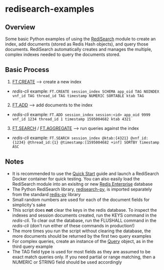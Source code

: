 # redisearch-examples
## Overview
Some basic Python examples of using the [RediSearch](https://oss.redislabs.com/redisearch/) module to create an index, add documents (stored as Redis Hash objects), and query those documents.
RediSearch automatically creates and manages the multiple, complex indexes needed to query the documents stored. 

## Basic Process
1. [FT.CREATE](https://oss.redislabs.com/redisearch/Commands/#ftcreate) --> create a new index 
- *redis-cli* example: `FT.CREATE session_index SCHEMA app_oid TAG NOINDEX vnf_id TAG thread_id TAG timestamp NUMERIC SORTABLE ktab TAG`

2. [FT.ADD](https://oss.redislabs.com/redisearch/Commands/#ftadd) --> add documents to the index
- *redis-cli* example: `FT.ADD session_index session:<id> app_oid 9999 vnf_id 1234 thread_id 1 timestamp 1595004682 ktab 4321`

3. [FT.SEARCH](https://oss.redislabs.com/redisearch/Commands/#ftsearch) / [FT.AGGREGATE](https://oss.redislabs.com/redisearch/Commands/#ftaggregate) --> run queries against the index
- *redis-cli* example: `FT.SEARCH session_index @ktab:{4321} @vnf_id:{1234} @thread_id:{1} @timestamp:[1595004682 +inf] SORTBY timestamp ASC`

## Notes
- It is recommended to use the [Quick Start](https://oss.redislabs.com/redisearch/Quick_Start/) guide and launch a RediSearch Docker container for quick testing. You can also easily load the RediSearch module into an exisitng or new [Redis Enterprise](https://redislabs.com/try-free/) database 
- The Python RediSearch library, [redisearch-py](http://github.com/RedisLabs/redisearch-py), is imported separately from the standard [redis-py](https://github.com/andymccurdy/redis-py) library
- Small random numbers are used for each of the document fields for simplicity's sake 
- This script does **not** clear the keys in the redis database. To inspect the indexes and session documents created, run the KEYS command in the *redis-cli*. To clear out the database, run the FLUSHALL command in the *redis-cli* (don't run either of these commands in production!)
- The more times you run the script without clearing the database, the more documents should be returned by the first two query examples
- For complex queries, create an instance of the [Query](https://oss.redislabs.com/redisearch/python_client/#class_query) object, as in the third query example 
- The TAG field type is used for most fields as they are assumed to be exact match queries only. If you need partial or range matching, then a NUMERIC or STRING field should be used accordingly
